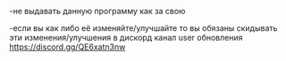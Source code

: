 -не выдавать данную программу как за свою



-если вы как либо её изменяйте/улучшайте то вы обязаны скидывать эти изменения/улучшения в дискорд канал user обновления https://discord.gg/QE6xatn3nw

